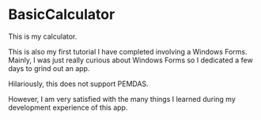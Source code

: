 # BasicCalculator
This is my calculator.

This is also my first tutorial I have completed involving a Windows Forms.
Mainly, I was just really curious about Windows Forms so I dedicated a few days to grind out an app.

Hilariously, this does not support PEMDAS.

However, I am very satisfied with the many things I learned during my development experience of this app.
